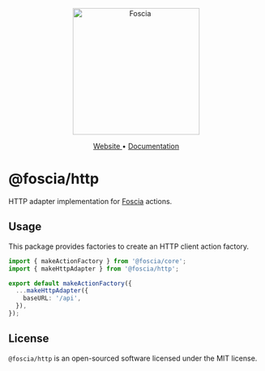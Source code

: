 <p align="center">
  <a href="https://foscia.dev">
    <img width="250" src="https://foscia.dev/img/logo.svg" alt="Foscia">
  </a>
</p>

<p align="center">
<a href="https://foscia.dev">
  Website
</a>
•
<a href="https://foscia.dev/docs/getting-started">
  Documentation
</a>
</p>

# @foscia/http

HTTP adapter implementation for [Foscia](https://foscia.dev) actions.

## Usage

This package provides factories to create an HTTP client action factory.

```typescript
import { makeActionFactory } from '@foscia/core';
import { makeHttpAdapter } from '@foscia/http';

export default makeActionFactory({
  ...makeHttpAdapter({
    baseURL: '/api',
  }),
});
```

## License

`@foscia/http` is an open-sourced software licensed under the MIT license.
